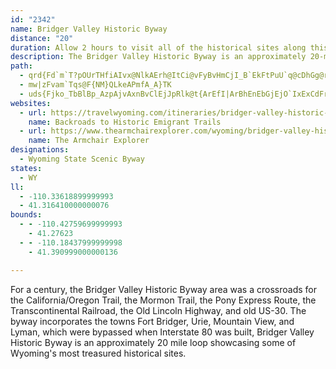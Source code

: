```yaml
---
id: "2342"
name: Bridger Valley Historic Byway
distance: "20"
duration: Allow 2 hours to visit all of the historical sites along this byway.
description: The Bridger Valley Historic Byway is an approximately 20-mile loop showcasing some of Wyoming's most treasured historical sites that were bypassed by I-80.
path:
  - qrd{Fd`m`T?pOUrTHfiAIvx@NlkAErh@ItCi@vFyBvHmCjI_B`EkFtPuU`q@cDhGg@rAa@|Bg@`Ec\huAIF_@jBi@dHcBf`@KnE}@~Hy@zE
  - mw|zFvam`Tqs@F{NM}QLkeAPmfA_A}TK
  - uds{Fjko_TbBlBp_AzpAjvAxnBvClEjJpRlk@t{ArEfI|ArBhEnEbGjEjO`IxExCdFrEbg@pm@zBxC|j@tq@hD|FxAfDfA~CtBhJh@hERdDF~BBrkAE`NNrb@Cz_@BxAH|@j@z@f@Pxc@ElKJlEXvEdArDnB~ApA|BxB`CfDhBlDd@pAnAnFb@|CTzDN`FPlMAbrAFjeA[b[HpU
websites:
  - url: https://travelwyoming.com/itineraries/bridger-valley-historic-byway/
    name: Backroads to Historic Emigrant Trails
  - url: https://www.thearmchairexplorer.com/wyoming/bridger-valley-historic-byway.php
    name: The Armchair Explorer
designations:
  - Wyoming State Scenic Byway
states:
  - WY
ll:
  - -110.33618899999993
  - 41.316410000000076
bounds:
  - - -110.42759699999993
    - 41.27623
  - - -110.18437999999998
    - 41.390999000000136

---
```


For a century, the Bridger Valley Historic Byway area was a crossroads for the California/Oregon Trail, the Mormon Trail, the Pony Express Route, the Transcontinental Railroad,  the Old Lincoln Highway, and old US-30.  The byway incorporates the towns Fort Bridger, Urie, Mountain View, and Lyman, which were bypassed when Interstate 80 was built, Bridger Valley Historic Byway is an approximately 20 mile loop showcasing some of Wyoming's most treasured historical sites.
